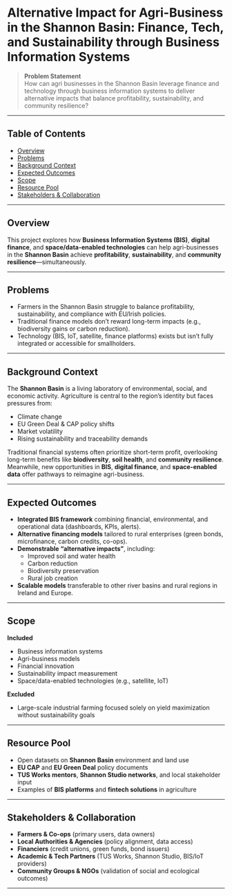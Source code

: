 # Alternative Impact for Agri-Business in the Shannon Basin: Finance, Tech, and Sustainability through Business Information Systems

> **Problem Statement**  
> How can agri businesses in the Shannon Basin leverage finance and technology through business information systems to deliver alternative impacts that balance profitability, sustainability, and community resilience?

---

## Table of Contents
- [Overview](#overview)
- [Problems](#problems)
- [Background Context](#background-context)
- [Expected Outcomes](#expected-outcomes)
- [Scope](#scope)
- [Resource Pool](#resource-pool)
- [Stakeholders & Collaboration](#stakeholders--collaboration)


---

## Overview
This project explores how **Business Information Systems (BIS)**, **digital finance**, and **space/data-enabled technologies** can help agri-businesses in the **Shannon Basin** achieve **profitability**, **sustainability**, and **community resilience**—simultaneously.

---

## Problems
- Farmers in the Shannon Basin struggle to balance profitability, sustainability, and compliance with EU/Irish policies.  
- Traditional finance models don’t reward long-term impacts (e.g., biodiversity gains or carbon reduction).  
- Technology (BIS, IoT, satellite, finance platforms) exists but isn’t fully integrated or accessible for smallholders.

---

## Background Context
The **Shannon Basin** is a living laboratory of environmental, social, and economic activity. Agriculture is central to the region’s identity but faces pressures from:
- Climate change  
- EU Green Deal & CAP policy shifts  
- Market volatility  
- Rising sustainability and traceability demands  

Traditional financial systems often prioritize short-term profit, overlooking long-term benefits like **biodiversity**, **soil health**, and **community resilience**. Meanwhile, new opportunities in **BIS**, **digital finance**, and **space-enabled data** offer pathways to reimagine agri-business.

---

## Expected Outcomes
- **Integrated BIS framework** combining financial, environmental, and operational data (dashboards, KPIs, alerts).  
- **Alternative financing models** tailored to rural enterprises (green bonds, microfinance, carbon credits, co-ops).  
- **Demonstrable “alternative impacts”**, including:
  - Improved soil and water health  
  - Carbon reduction  
  - Biodiversity preservation  
  - Rural job creation  
- **Scalable models** transferable to other river basins and rural regions in Ireland and Europe.

---

## Scope
**Included**
- Business information systems  
- Agri-business models  
- Financial innovation  
- Sustainability impact measurement  
- Space/data-enabled technologies (e.g., satellite, IoT)

**Excluded**
- Large-scale industrial farming focused solely on yield maximization without sustainability goals

---

## Resource Pool
- Open datasets on **Shannon Basin** environment and land use  
- **EU CAP** and **EU Green Deal** policy documents  
- **TUS Works mentors**, **Shannon Studio networks**, and local stakeholder input  
- Examples of **BIS platforms** and **fintech solutions** in agriculture

---


## Stakeholders & Collaboration
- **Farmers & Co-ops** (primary users, data owners)  
- **Local Authorities & Agencies** (policy alignment, data access)  
- **Financiers** (credit unions, green funds, bond issuers)  
- **Academic & Tech Partners** (TUS Works, Shannon Studio, BIS/IoT providers)  
- **Community Groups & NGOs** (validation of social and ecological outcomes)

---

